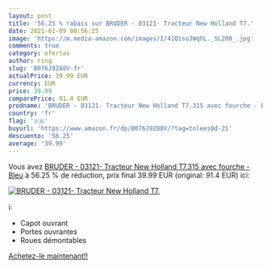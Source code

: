 ```yaml
---
layout: post
title: '56.25 % rabais sur BRUDER - 03121- Tracteur New Holland T7.'
date: 2021-01-09 08:56:25
image: 'https://m.media-amazon.com/images/I/41QisoJWqhL._SL200_.jpg'
comments: true
category: ofertas
author: ring
slug: 'B076J9288V-fr'
actualPrice: 39.99 EUR
currency: EUR
price: 39.99
comparePrice: 91.4 EUR
prodname: 'BRUDER - 03121- Tracteur New Holland T7.315 avec fourche - Bleu'
country: 'fr'
flag: '🇫🇷'
buyurl: 'https://www.amazon.fr/dp/B076J9288V/?tag=tolees0d-21'
descuento: '56.25'
average: '39.99'
---
```


Vous avez [BRUDER - 03121- Tracteur New Holland T7.315 avec fourche - Bleu](https://www.amazon.fr/dp/B076J9288V/?tag=tolees0d-21)  à  56.25 % de réduction, prix final  39.99 EUR (original: 91.4 EUR) ici:

[![BRUDER - 03121- Tracteur New Holland T7.](https://m.media-amazon.com/images/I/41QisoJWqhL._SL200_.jpg)](https://www.amazon.fr/dp/B076J9288V/?tag=tolees0d-21)

ℹ️:

- Capot ouvrant
- Portes ouvrantes
- Roues démontables

[Achetez-le maintenant!!](https://www.amazon.fr/dp/B076J9288V/?tag=tolees0d-21)
